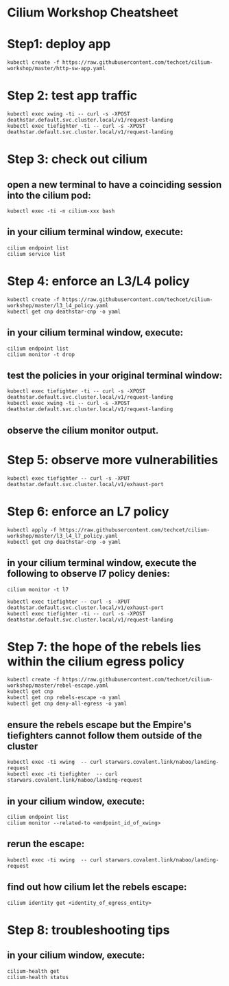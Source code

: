 # Cilium Workshop Cheatsheet


# Step1: deploy app

    kubectl create -f https://raw.githubusercontent.com/techcet/cilium-workshop/master/http-sw-app.yaml

# Step 2: test app traffic

    kubectl exec xwing -ti -- curl -s -XPOST deathstar.default.svc.cluster.local/v1/request-landing
    kubectl exec tiefighter -ti -- curl -s -XPOST deathstar.default.svc.cluster.local/v1/request-landing


# Step 3: check out cilium
## open a new terminal to have a coinciding session into the cilium pod:
    kubectl exec -ti -n cilium-xxx bash

## in your cilium terminal window, execute:
    cilium endpoint list
    cilium service list


# Step 4: enforce an L3/L4 policy
    kubectl create -f https://raw.githubusercontent.com/techcet/cilium-workshop/master/l3_l4_policy.yaml
    kubectl get cnp deathstar-cnp -o yaml

## in your cilium terminal window, execute:
    cilium endpoint list
    cilium monitor -t drop

## test the policies in your original terminal window:
    kubectl exec tiefighter -ti -- curl -s -XPOST deathstar.default.svc.cluster.local/v1/request-landing
    kubectl exec xwing -ti -- curl -s -XPOST deathstar.default.svc.cluster.local/v1/request-landing

## observe the cilium monitor output.

# Step 5: observe more vulnerabilities
    kubectl exec tiefighter -- curl -s -XPUT deathstar.default.svc.cluster.local/v1/exhaust-port


# Step 6: enforce an L7 policy
    kubectl apply -f https://raw.githubusercontent.com/techcet/cilium-workshop/master/l3_l4_l7_policy.yaml
    kubectl get cnp deathstar-cnp -o yaml


## in your cilium terminal window, execute the following to observe l7 policy denies:
    cilium monitor -t l7

    kubectl exec tiefighter -- curl -s -XPUT deathstar.default.svc.cluster.local/v1/exhaust-port
    kubectl exec tiefighter -ti -- curl -s -XPOST deathstar.default.svc.cluster.local/v1/request-landing


# Step 7: the hope of the rebels lies within the cilium egress policy
    kubectl create -f https://raw.githubusercontent.com/techcet/cilium-workshop/master/rebel-escape.yaml
    kubectl get cnp
    kubectl get cnp rebels-escape -o yaml
    kubectl get cnp deny-all-egress -o yaml

## ensure the rebels escape but the Empire's tiefighters cannot follow them outside of the cluster
    kubectl exec -ti xwing  -- curl starwars.covalent.link/naboo/landing-request
    kubectl exec -ti tiefighter  -- curl starwars.covalent.link/naboo/landing-request

## in your cilium window, execute:
    cilium endpoint list
    cilium monitor --related-to <endpoint_id_of_xwing>

## rerun the escape:
    kubectl exec -ti xwing  -- curl starwars.covalent.link/naboo/landing-request

## find out how cilium let the rebels escape:
    cilium identity get <identity_of_egress_entity>


# Step 8: troubleshooting tips
## in your cilium window, execute:
    cilium-health get
    cilium-health status
